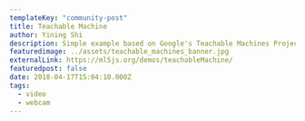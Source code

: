 ```yaml
---
templateKey: "community-post"
title: Teachable Machine
author: Yining Shi
description: Simple example based on Google's Teachable Machines Project.
featuredimage: ../assets/teachable_machines_banner.jpg
externalLink: https://ml5js.org/demos/teachableMachine/
featuredpost: false
date: 2018-04-17T15:04:10.000Z
tags:
  - video
  - webcam
---
```

